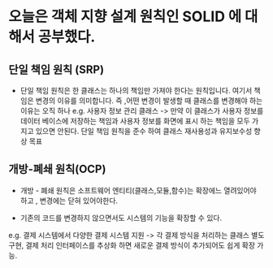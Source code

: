# 오늘은 객체 지향 설계 원칙인 SOLID 에 대해서 공부했다.

## 단일 책임 원칙 (SRP)

- 단일 책임 원칙은 한 클래스는 하나의 책임만 가져야 한다는 원칙입니다. 여기서 책임은 변경의 이유를 의미합니다.
  즉 ,어떤 변경이 발생할 때 클래스를 변경해야 하는 이유는 오직 하나
  e.g. 사용자 정보 관리 클래스 -> 만약 이 클래스가 사용자 정보를 데이터 베이스에 저장하는 책임과 사용자 정보를 화면에 표시 하는 책임을 모두 가지고 있으면 안된다. 단일 책임 원칙을 준수 하여 클래스 재사용성과 유지보수성 향상 목표

## 개방-폐쇄 원칙(OCP)

- 개방 - 폐쇄 원칙은 소프트웨어 엔티티(클래스,모듈,함수)는 확장에느 열려있어야 하고 , 변경에는 닫혀 있어야한다.

- 기존의 코드를 변경하지 않으면서도 시스템의 기능을 확장할 수 있다.

e.g. 결제 시스템에서 다양한 결제 시스템 지원 -> 각 결제 방식을 처리하는 클래스 별도 구현, 결제 처리 인터페이스를 추상화 하면 새로운 결제 방식이 추가되어도 쉽게 확장 가능.
